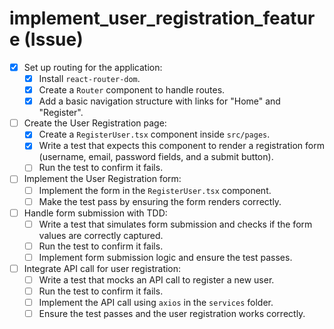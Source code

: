 # implement_user_registration_feature (Issue)

- [x] Set up routing for the application:
  - [x] Install `react-router-dom`.
  - [x] Create a `Router` component to handle routes.
  - [x] Add a basic navigation structure with links for "Home" and "Register".
- [ ] Create the User Registration page:
  - [x] Create a `RegisterUser.tsx` component inside `src/pages`.
  - [x] Write a test that expects this component to render a registration form (username, email, password fields, and a submit button).
  - [ ] Run the test to confirm it fails.
- [ ] Implement the User Registration form:
  - [ ] Implement the form in the `RegisterUser.tsx` component.
  - [ ] Make the test pass by ensuring the form renders correctly.
- [ ] Handle form submission with TDD:
  - [ ] Write a test that simulates form submission and checks if the form values are correctly captured.
  - [ ] Run the test to confirm it fails.
  - [ ] Implement form submission logic and ensure the test passes.
- [ ] Integrate API call for user registration:
  - [ ] Write a test that mocks an API call to register a new user.
  - [ ] Run the test to confirm it fails.
  - [ ] Implement the API call using `axios` in the `services` folder.
  - [ ] Ensure the test passes and the user registration works correctly.
